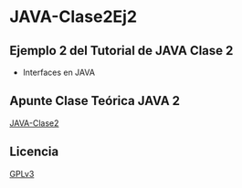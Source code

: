 # JAVA-Clase2Ej2
## Ejemplo 2 del Tutorial de JAVA Clase 2

  * Interfaces en JAVA

## Apunte Clase Teórica JAVA 2
[JAVA-Clase2](https://profmatiasgarcia.com.ar/uploads/tutoriales/ClaseTeoricaJAVA2.pdf)

## Licencia
[GPLv3](https://www.gnu.org/licenses/gpl-3.0.en.html)
